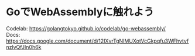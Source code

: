 # GoでWebAssemblyに触れよう

Codelab: https://golangtokyo.github.io/codelab/go-webassembly/  
Docs: https://docs.google.com/document/d/12IXvrTgNIMUXotVcGkpqfu3WFhvtvfnzlvQfJIn0h6k
